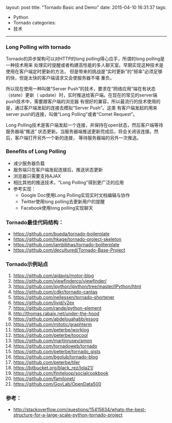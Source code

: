 layout: post
title: "Tornado Basic and Demo"
date: 2015-04-10 16:31:37
tags:
- Python
- Tornado
categories:
- 技术
---

### Long Polling with tornado
Tornado的异步架构可以对HTTP的long polling得心应手，所谓的long polling是一种技术用来
处理实时提醒或者构建高性能的多人聊天室。早期实现这种技术是使用在客户端定时更新的方法，
但是带来的挑战是“实时更新”的“频率”必须足够的快，但是太快的客户端请求又会使服务器不堪
重负。

所以现在使用一种叫做“Server Push”的技术，要求在“网络应用”端在有状态（state）更新（
update）时，实时推送给客户端。在现在的常见的server端push技术中，需要跟客户端的浏览器
有很好的兼容，所以最流行的技术使用的是，通过客户端发起的连接去模拟“Server Push”。这类
有客户端发起的用来server push的连接，叫做“Long Polling”或者“Comet Request”。

Long Polling技术是客户端发起一个连接，并保持在open状态，然后客户端等待服务器端“推送”
状态更新。当服务器端推送更新完成后，将会关闭该连接。然后，客户端打开另外一个新的连接，
等待服务器端的另外一次推送。

### Benefits of Long Polling
- 减少服务器负载
- 服务端只在客户端发起连接后，推送状态更新
- 浏览器只需要支持AJAX
- 相比其他的推送技术，“Long Polling”得到更广泛的应用
- 参考实现：
    - Google Doc使用Long Polling实现实时文档编辑与协作
    - Twitter使用long polling去更新用户的提醒
    - Facebook使用long polling实现聊天

### Tornado最佳代码结构：
- <https://github.com/bueda/tornado-boilerplate>
- <https://github.com/hkage/tornado-project-skeleton>
- <https://github.com/iambibhas/tornado-boilterplate>
- <https://github.com/decultured/Tornado-Base-Project>

### Tornado示例站点
1. <https://github.com/ajdavis/motor-blog>
2. <https://github.com/viewfinderco/viewfinder/>
3. <https://github.com/ipython/ipython/tree/master/IPython/html>
4. <https://github.com/cdkr/tornado-cantas>
5. <https://github.com/nellessen/tornado-shortener>
6. <https://github.com/livid/v2ex>
7. <https://github.com/rande/python-element>
8. <http://thomas.rabaix.net/under-the-hood>
9. <https://github.com/abdelouahabb/essog>
10. <https://github.com/mitotic/graphterm>
11. <https://github.com/peterbe/worklog>
12. <https://github.com/peterbe/toocool>
13. <https://github.com/martinrusev/amon>
14. <https://github.com/tornadoweb/tornado>
15. <https://github.com/peterbe/tornado_gists>
16. <https://github.com/bgolub/tornado-blog>
17. <https://github.com/peterbe/tiler>
18. <https://bitbucket.org/black_rez/lola21/>
19. <https://github.com/finiteloop/socialcookbook>
20. <https://github.com/familonet/>
21. <https://github.com/GovLab/OpenData500>

### 参考：
- <http://stackoverflow.com/questions/15415634/whats-the-best-structure-for-a-large-scale-python-tornado-project>
